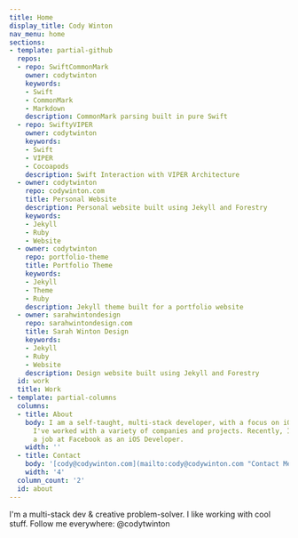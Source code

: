 ```yaml
---
title: Home
display_title: Cody Winton
nav_menu: home
sections:
- template: partial-github
  repos:
  - repo: SwiftCommonMark
    owner: codytwinton
    keywords:
    - Swift
    - CommonMark
    - Markdown
    description: CommonMark parsing built in pure Swift
  - repo: SwiftyVIPER
    owner: codytwinton
    keywords:
    - Swift
    - VIPER
    - Cocoapods
    description: Swift Interaction with VIPER Architecture
  - owner: codytwinton
    repo: codywinton.com
    title: Personal Website
    description: Personal website built using Jekyll and Forestry
    keywords:
    - Jekyll
    - Ruby
    - Website
  - owner: codytwinton
    repo: portfolio-theme
    title: Portfolio Theme
    keywords:
    - Jekyll
    - Theme
    - Ruby
    description: Jekyll theme built for a portfolio website
  - owner: sarahwintondesign
    repo: sarahwintondesign.com
    title: Sarah Winton Design
    keywords:
    - Jekyll
    - Ruby
    - Website
    description: Design website built using Jekyll and Forestry
  id: work
  title: Work
- template: partial-columns
  columns:
  - title: About
    body: I am a self-taught, multi-stack developer, with a focus on iOS development.
      I've worked with a variety of companies and projects. Recently, I've accepted
      a job at Facebook as an iOS Developer.
    width: ''
  - title: Contact
    body: '[cody@codywinton.com](mailto:cody@codywinton.com "Contact Me")'
    width: '4'
  column_count: '2'
  id: about
---
```


I'm a multi-stack dev & creative problem-solver. I like working with cool stuff. Follow me everywhere: @codytwinton
